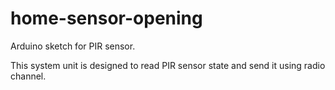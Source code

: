 # home-sensor-opening
Arduino sketch for PIR sensor.

This system unit is designed to read PIR sensor state and send it using radio channel.
